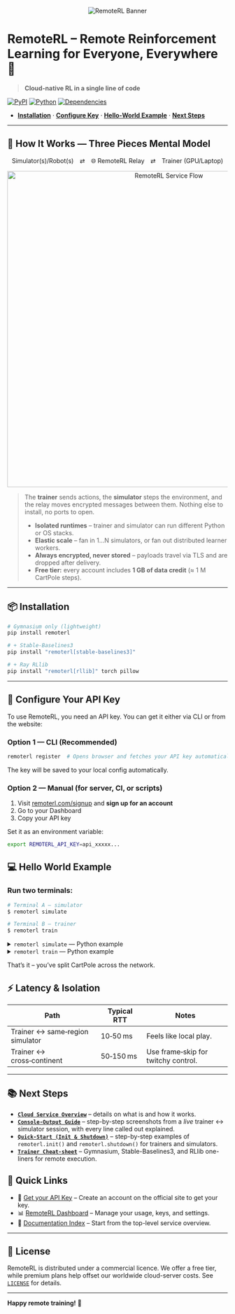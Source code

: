 <p align="center">
  <img src="https://github.com/user-attachments/assets/973a48c3-829c-4b4c-9479-48341ba518a4" alt="RemoteRL Banner" style="max-width:100%; height:auto;"/>
</p>

# RemoteRL – Remote Reinforcement Learning for Everyone, Everywhere 🚀
> **Cloud-native RL in a single line of code**

[![PyPI](https://img.shields.io/pypi/v/remoterl)](https://pypi.org/project/remoterl/)
[![Python](https://img.shields.io/pypi/pyversions/remoterl)](https://pypi.org/project/remoterl/)
[![Dependencies](https://img.shields.io/librariesio/release/pypi/remoterl)](https://pypi.org/project/remoterl/)

* **[Installation](#-installation)** · **[Configure Key](#-configure-your-api-key)** · **[Hello‑World Example](#-hello-world-example)** · **[Next Steps](#-next-steps)**

---

## 🧩 How It Works — Three Pieces Mental Model


<div align="center">

Simulator(s)/Robot(s)&emsp;⇄&emsp;🌐 RemoteRL Relay&emsp;⇄&emsp;Trainer (GPU/Laptop)

</div>


<p align="center">
  <img width="723" alt="RemoteRL Service Flow" src="https://github.com/user-attachments/assets/c792c0f1-4461-4b13-ade4-0b344eb9ff69" />
</p>

> The **trainer** sends actions, the **simulator** steps the environment, and the relay moves encrypted messages between them. Nothing else to install, no ports to open.
>
> * **Isolated runtimes** – trainer and simulator can run different Python or OS stacks.
> * **Elastic scale** – fan in 1…N simulators, or fan out distributed learner workers.
> * **Always encrypted, never stored** – payloads travel via TLS and are dropped after delivery.
> * **Free tier:** every account includes **1 GB of data credit** (≈ 1 M CartPole steps).


---


## 📦 Installation

```bash
# Gymnasium only (lightweight)
pip install remoterl

# + Stable‑Baselines3
pip install "remoterl[stable-baselines3]"

# + Ray RLlib
pip install "remoterl[rllib]" torch pillow
```

---

## 🔐 Configure Your API Key

To use RemoteRL, you need an API key.
You can get it either via CLI or from the website:

### Option 1 — CLI (Recommended)

```bash
remoterl register  # Opens browser and fetches your API key automatically
```
The key will be saved to your local config automatically.

### Option 2 — Manual (for server, CI, or scripts)
1. Visit [remoterl.com/signup](https://remoterl.com/signup) and **sign up for an account**
2. Go to your Dashboard
3. Copy your API key

Set it as an environment variable:
```bash
export REMOTERL_API_KEY=api_xxxxx...
```


## 💻 Hello World Example

### Run **two terminals**:

```bash
# Terminal A – simulator
$ remoterl simulate

# Terminal B – trainer
$ remoterl train 
```
  
<details>

<summary><code>remoterl simulate</code> — Python example</summary>

```python
import remoterl

# 1. Decide at runtime whether this process is the trainer or the simulator
remoterl.init(role="simulator")  # blocks
remoterl.shutdown()  # optional
```
</details>

<details>
<summary><code>remoterl train</code> — Python example</summary>

```python
import gymnasium as gym
import remoterl

remoterl.init(role="trainer")        # one call switches to remote mode

env = gym.make("CartPole-v1")        # actually runs on the simulator
obs, _ = env.reset()
for _ in range(1_000):
    action = env.action_space.sample()
    obs, reward, terminated, truncated, info = env.step(action)
    if terminated or truncated:
        obs, _ = env.reset()
```
</details>

That’s it – you’ve split CartPole across the network.


## ⚡ Latency & Isolation

| Path                            | Typical RTT | Notes                               |
| ------------------------------- | ----------- | ----------------------------------- |
| Trainer ↔ same‑region simulator | 10‑50 ms    | Feels like local play.              |
| Trainer ↔ cross‑continent       | 50‑150 ms   | Use frame‑skip for twitchy control. |

---

## 📚 Next Steps


* **[`Cloud Service Overview`](<./docs/Overview/overview-cloud-service.md>)** – details on what is and how it works.  
* **[`Console-Output Guide`](<./docs/SDK (Python)/sdk-console-output-guide.md>)** –  step-by-step screenshots from a *live* trainer ↔ simulator session, with every line called out explained.  
* **[`Quick-Start (Init & Shutdown)`](<./docs/SDK (Python)/sdk-quick-start-init-shutdown.md>)** – step-by-step examples of `remoterl.init()` and `remoterl.shutdown()` for trainers and simulators.  
* **[`Trainer Cheat-sheet`](<./docs/SDK (Python)/sdk-trainer-remote-call-cheat-sheet.md>)** – Gymnasium, Stable-Baselines3, and RLlib one-liners for remote execution.  

## 📎 Quick Links

- 🔑 [Get your API Key](https://remoterl.com) – Create an account on the official site to get your key.
- 📊 [RemoteRL Dashboard](https://remoterl.com/user/dashboard) – Manage your usage, keys, and settings.
- 📘 [Documentation Index](./docs/Overview/overview-cloud-service.md) – Start from the top-level service overview.

---
 
## 📄 License 

RemoteRL is distributed under a commercial licence.
We offer a free tier, while premium plans help offset our worldwide cloud-server costs. See [`LICENSE`](./LICENSE.txt) for details.

---


**Happy remote training!** 🎯
